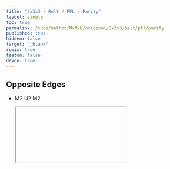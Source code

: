 ```yaml
---
title: "3x3x3 / Belt / PFL / Parity"
layout: single
toc: true
permalink: /cube/method/NxNxN/original/3x3x3/belt/pfl/parity
published: true
hidden: false
target: "_blank"
ruwix: true
teston: false
devon: true
---
```

<span
  id     = "cube"
  teston = "{{page.teston}}"
  devon  = "{{page.devon}}" >
</span>

<head>
  <base target = "{{page.target}}">
</head>



## Opposite Edges

- M2 U2 M2

  <iframe
    alg        = "M2' U2' M2'"
    colored    = "D* F FL FR B BL BR L R"
    setupmoves = "x2 U2"
  ></iframe>

